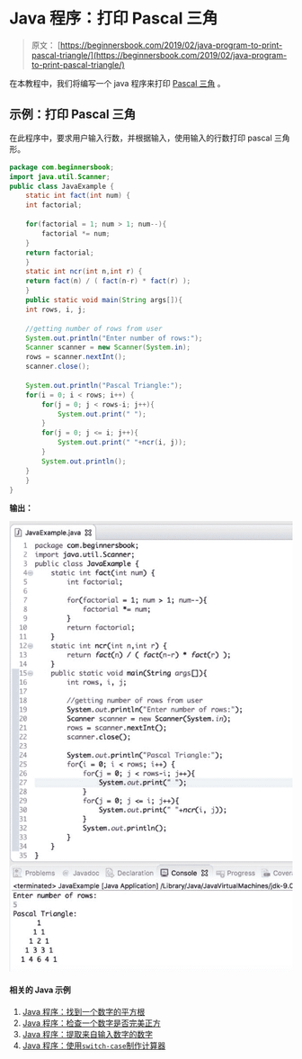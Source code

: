 # Java 程序：打印 Pascal 三角

> 原文： [https://beginnersbook.com/2019/02/java-program-to-print-pascal-triangle/](https://beginnersbook.com/2019/02/java-program-to-print-pascal-triangle/)

在本教程中，我们将编写一个 java 程序来打印 [Pascal 三角](https://en.wikipedia.org/wiki/Pascal's_triangle) 。

## 示例：打印 Pascal 三角

在此程序中，要求用户输入行数，并根据输入，使用输入的行数打印 pascal 三角形。

```java
package com.beginnersbook;
import java.util.Scanner;
public class JavaExample {
    static int fact(int num) {
	int factorial;

	for(factorial = 1; num > 1; num--){
		factorial *= num;
	}
	return factorial;
    }
    static int ncr(int n,int r) {
	return fact(n) / ( fact(n-r) * fact(r) );
    }
    public static void main(String args[]){
	int rows, i, j;

	//getting number of rows from user
	System.out.println("Enter number of rows:");
	Scanner scanner = new Scanner(System.in);
	rows = scanner.nextInt();
	scanner.close();

	System.out.println("Pascal Triangle:");
	for(i = 0; i < rows; i++) {
		for(j = 0; j < rows-i; j++){
			System.out.print(" ");
		}
		for(j = 0; j <= i; j++){
			System.out.print(" "+ncr(i, j));
		}
		System.out.println();
 	}
    }
}

```

**输出：**

![Java Program to print Pascal Triangle](img/97fa18fac4a80ab2d2a8a36905256cb7.jpg)

#### 相关的 Java 示例

1.  [Java 程序：找到一个数字的平方根](https://beginnersbook.com/2019/02/java-program-to-find-square-root-of-a-number-without-sqrt/)
2.  [Java 程序：检查一个数字是否完美正方](https://beginnersbook.com/2019/02/java-program-to-check-if-given-number-is-perfect-square/)
3.  [Java 程序：提取来自输入数字的数字](https://beginnersbook.com/2019/02/java-program-to-break-integer-into-digits/)
4.  [Java 程序：使用`switch-case`制作计算器](https://beginnersbook.com/2017/09/java-program-to-make-a-calculator-using-switch-case/)